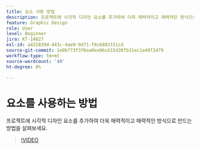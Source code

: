 ```yaml
---
title: 요소 사용 방법
description: 프로젝트에 시각적 디자인 요소를 추가하여 더욱 매력적이고 매력적인 방식으로 만드는 방법을 살펴보세요.
feature: Graphic Design
role: User
level: Beginner
jira: KT-14827
exl-id: a432839d-443c-4ae9-9d71-f8c6883151cd
source-git-commit: 1e0bf73f3f6aa0ea96cb15d26fb31ec1a48f2d79
workflow-type: tm+mt
source-wordcount: '40'
ht-degree: 0%

---
```


# 요소를 사용하는 방법

프로젝트에 시각적 디자인 요소를 추가하여 더욱 매력적이고 매력적인 방식으로 만드는 방법을 살펴보세요.

>[!VIDEO](https://video.tv.adobe.com/v/3426935?quality=12&learn=on&hidetitle=true)

